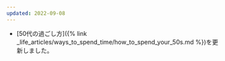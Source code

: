 ```yaml
---
updated: 2022-09-08
---
```

- [50代の過ごし方]({% link _life_articles/ways_to_spend_time/how_to_spend_your_50s.md %})を更新しました。
